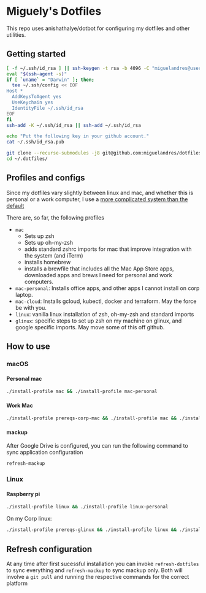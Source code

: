 # Miguely's Dotfiles

This repo uses anishathalye/dotbot for configuring my dotfiles and other utilities.

## Getting started


```sh
[ -f ~/.ssh/id_rsa ] || ssh-keygen -t rsa -b 4096 -C "miguelandres@users.noreply.github.com"
eval "$(ssh-agent -s)"
if [ `uname` = "Darwin" ]; then;
  tee ~/.ssh/config << EOF
Host *
  AddKeysToAgent yes
  UseKeychain yes
  IdentityFile ~/.ssh/id_rsa
EOF
fi
ssh-add -K ~/.ssh/id_rsa || ssh-add ~/.ssh/id_rsa 

echo "Put the following key in your github account."
cat ~/.ssh/id_rsa.pub

git clone --recurse-submodules -j8 git@github.com:miguelandres/dotfiles.git ~/.dotfiles/
cd ~/.dotfiles/
```

## Profiles and configs

Since my dotfiles vary slightly between linux and mac, and whether this is personal or a work computer, I use a [more complicated system than the default](https://github.com/anishathalye/dotbot/wiki/Tips-and-Tricks#more-advanced-setup)

There are, so far, the following profiles

* `mac`
  * Sets up zsh
  * Sets up oh-my-zsh
  * adds standard zshrc imports for mac that improve integration with the system (and iTerm)
  * installs homebrew
  * installs a brewfile that includes all the Mac App Store apps, downloaded apps and brews I need for personal and work computers.
* `mac-personal`: Installs office apps, and other apps I cannot install on corp laptop.
* `mac-cloud`: Installs gcloud, kubectl, docker and terraform. May the force be with you.
* `linux`: vanilla linux installation of zsh, oh-my-zsh and standard imports
* `glinux`: specific steps to set up zsh on my machine on glinux, and google specific imports. May move some of this off github.

## How to use

### macOS

#### Personal mac

```sh
./install-profile mac && ./install-profile mac-personal
```

#### Work Mac

```sh
./install-profile prereqs-corp-mac && ./install-profile mac && ./install-profile mac-corp && ./install-profile cloud-mac
```

#### mackup

After Google Drive is configured, you can run the following command to sync application configuration
```sh
refresh-mackup
```

### Linux
#### Raspberry pi

```sh
./install-profile linux && ./install-profile linux-personal
```

On my Corp linux:

```sh
./install-profile prereqs-glinux && ./install-profile linux && ./install-profile glinux
```


## Refresh configuration

At any time after first sucessful installation you can invoke `refresh-dotfiles` to sync everything and `refresh-mackup` to sync mackup only. Both will involve a `git pull` and running the respective commands for the correct platform